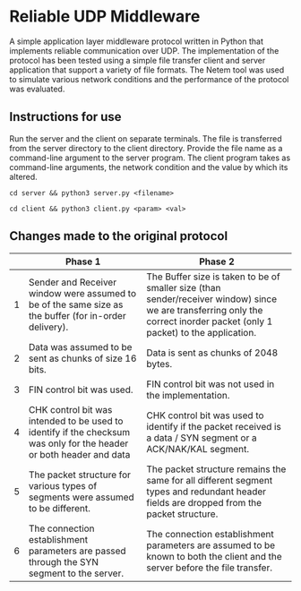 ﻿# Reliable UDP Middleware

A simple application layer middleware protocol written in Python that implements reliable communication over UDP. The implementation of the protocol has been tested using a simple file transfer client and server application that support a variety of file formats. The Netem tool was used to simulate various network conditions and the performance of the protocol was evaluated.



## Instructions for use
Run the server and the client on separate terminals. The file is transferred from the server directory to the client directory. Provide the file name as a command-line argument to the server program. The client program takes as command-line arguments, the network condition and the value by which its altered.

    cd server && python3 server.py <filename>

    cd client && python3 client.py <param> <val>



## Changes made to the original protocol


|                |Phase 1|Phase 2|
|----------------|-------------------------------|-----------------------------|
|1|Sender and Receiver window were assumed to be of the same size as the buffer (for in-order delivery).           |The Buffer size is taken to be of smaller size (than sender/receiver window) since we are transferring only the correct inorder packet (only 1 packet) to the application.            |
|2|Data was assumed to be sent as chunks of size 16 bits.            |Data is sent as chunks of 2048 bytes.      |
|3|FIN control bit was used.|FIN control bit was not used in the implementation.|
|4|CHK control bit was intended to be used to identify if the checksum was only for the header or both header and data            |CHK control bit was used to identify if the packet received is a data / SYN segment or a ACK/NAK/KAL segment.         |
|5|The packet structure for various types of segments were assumed to be different.            |The packet structure remains the same for all different segment types and redundant header fields are dropped from the packet structure.         |
|6|The connection establishment parameters are passed through the SYN segment to the server.            |The connection establishment parameters are assumed to be known to both the client and the server before the file transfer.         |


